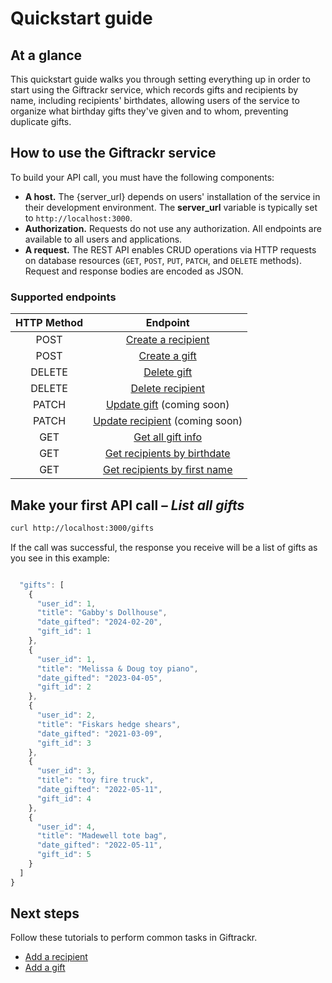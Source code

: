 # Quickstart guide

## At a glance

This quickstart guide walks you through setting everything up in order to start using the Giftrackr service, which records gifts and recipients by name, including recipients' birthdates, allowing users of the service to organize what birthday gifts they've given and to whom, preventing duplicate gifts.

## How to use the Giftrackr service

To build your API call, you must have the following components:

* **A host.**  The {server_url} depends on users' installation of the service in their development environment. The **server_url** variable is typically set to `http://localhost:3000`.
* **Authorization.**  Requests do not use any authorization. All endpoints are available to all users and applications.
* **A request.**  The REST API enables CRUD operations via HTTP requests on database resources (`GET`, `POST`, `PUT`, `PATCH`, and `DELETE` methods). Request and response bodies are encoded as JSON.

### Supported endpoints

| HTTP Method | Endpoint |
| :--------------: | :--------------: |
| POST | [Create a recipient](api/create_recipient.md) |
| POST | [Create a gift](api/create_gift.md) |
| DELETE | [Delete gift](api/delete_gift.md) |
| DELETE | [Delete recipient](api/delete_recipient.md) |
| PATCH | [Update gift](api/update_gift.md) (coming soon) |
| PATCH | [Update recipient](api/update_recipient.md) (coming soon) |
| GET | [Get all gift info](api/read_all_gift_info.md) |
| GET | [Get recipients by birthdate](api/read_recipient_by_birthdate.md) |
| GET | [Get recipients by first name](api/read_recipient_by_first_name.md) |

## Make your first API call – *List all gifts*

```bash
curl http://localhost:3000/gifts
```

If the call was successful, the response you receive will be a list of gifts as you see in this example:

```js

  "gifts": [
    {
      "user_id": 1,
      "title": "Gabby's Dollhouse",
      "date_gifted": "2024-02-20",
      "gift_id": 1
    },
    {
      "user_id": 1,
      "title": "Melissa & Doug toy piano",
      "date_gifted": "2023-04-05",
      "gift_id": 2
    },
    {
      "user_id": 2,
      "title": "Fiskars hedge shears",
      "date_gifted": "2021-03-09",
      "gift_id": 3
    },
    {
      "user_id": 3,
      "title": "toy fire truck",
      "date_gifted": "2022-05-11",
      "gift_id": 4
    },
    {
      "user_id": 4,
      "title": "Madewell tote bag",
      "date_gifted": "2022-05-11",
      "gift_id": 5
    }
  ]
}
```

## Next steps

Follow these tutorials to perform common tasks in Giftrackr.

* [Add a recipient](tutorials/add_a_recipient.md)
* [Add a gift](tutorials/add_a_gift.md)
